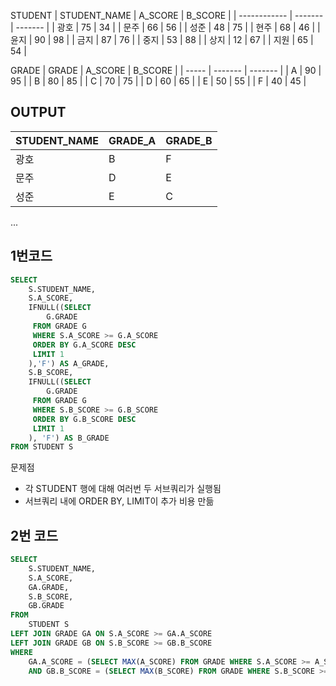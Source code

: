 STUDENT
| STUDENT_NAME | A_SCORE | B_SCORE |
| ------------ | ------- | ------- |
| 광호         | 75      | 34      |
| 문주         | 66      | 56      |
| 성준         | 48      | 75      |
| 현주         | 68      | 46      |
| 윤지         | 90      | 98      |
| 금지         | 87      | 76      |
| 중지         | 53      | 88      |
| 상지         | 12      | 67      |
| 지원         | 65      | 54      |

GRADE
| GRADE | A_SCORE | B_SCORE |
| ----- | ------- | ------- |
| A     | 90      | 95      |
| B     | 80      | 85      |
| C     | 70      | 75      |
| D     | 60      | 65      |
| E     | 50      | 55      |
| F     | 40      | 45      |


## OUTPUT

| STUDENT_NAME | GRADE_A | GRADE_B |
| ------------ | ------- | ------- |
| 광호         | B       | F       |
| 문주         | D       | E       |
| 성준         | E       | C       |
...

## 1번코드

```sql
SELECT 
    S.STUDENT_NAME, 
    S.A_SCORE,
    IFNULL((SELECT 
        G.GRADE
     FROM GRADE G
     WHERE S.A_SCORE >= G.A_SCORE
     ORDER BY G.A_SCORE DESC
     LIMIT 1
    ),'F') AS A_GRADE,
    S.B_SCORE,
    IFNULL((SELECT 
        G.GRADE
     FROM GRADE G
     WHERE S.B_SCORE >= G.B_SCORE
     ORDER BY G.B_SCORE DESC
     LIMIT 1
    ), 'F') AS B_GRADE
FROM STUDENT S
```

문제점 

* 각 STUDENT 행에 대해 여러번 두 서브쿼리가 실행됨
* 서브쿼리 내에 ORDER BY, LIMIT이 추가 비용 만듦

## 2번 코드

```sql
SELECT
    S.STUDENT_NAME,
    S.A_SCORE,
    GA.GRADE,
    S.B_SCORE,
    GB.GRADE
FROM
    STUDENT S
LEFT JOIN GRADE GA ON S.A_SCORE >= GA.A_SCORE
LEFT JOIN GRADE GB ON S.B_SCORE >= GB.B_SCORE
WHERE
    GA.A_SCORE = (SELECT MAX(A_SCORE) FROM GRADE WHERE S.A_SCORE >= A_SCORE)
    AND GB.B_SCORE = (SELECT MAX(B_SCORE) FROM GRADE WHERE S.B_SCORE >= B_SCORE)
```
